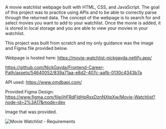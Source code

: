 A movie watchlist webpage built with HTML, CSS, and JavaScript. The goal of this project was to practice using APIs and to be able to correctly parse through the returned data.
The concept of the webpage is to search for and select movies you want to add to your watchlist. Once the movie is added, it is stored in local storage and you are able to view your movies in your watchlist.

This project was built from scratch and my only guidance was the image and Figma file provided below.

Webpage is hosted here: https://movie-watchlist-nickgayda.netlify.app/



https://github.com/NickGayda/Frontend-Career-Path/assets/54640052/839a71aa-e8d2-407c-aafb-0130c4343b7a



API used: https://www.omdbapi.com/

Provided Figma Design: https://www.figma.com/file/jhFRdFIdHpRxsDznNXtpXw/Movie-Watchlist?node-id=2%3A17&mode=dev

Image that was provided.

![Movie Watchlist - Requirements](https://github.com/NickGayda/Frontend-Career-Path/assets/54640052/f6dbd781-ea4f-42e4-8599-3f5301eb251a)
